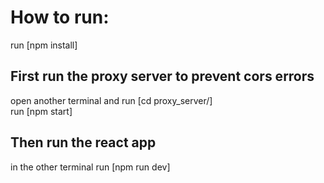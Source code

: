 # How to run:  

run [npm install]  

## First run the proxy server to prevent cors errors
open another terminal and run [cd proxy_server/]  
run [npm start]  

## Then run the react app
in the other terminal run [npm run dev]
